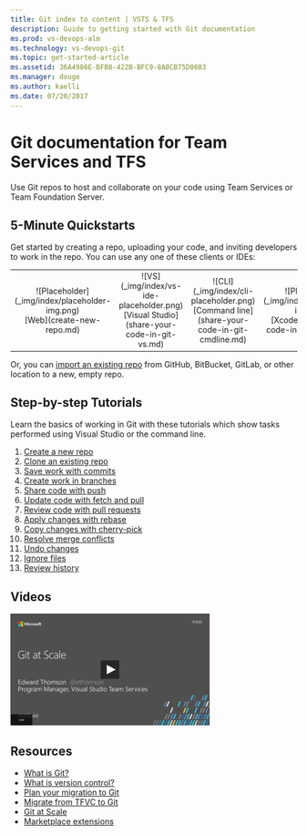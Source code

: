 ```yaml
---
title: Git index to content | VSTS & TFS    
description: Guide to getting started with Git documentation  
ms.prod: vs-devops-alm
ms.technology: vs-devops-git  
ms.topic: get-started-article  
ms.assetid: 36A4986E-BFB8-422B-BFC9-8A0CB75D0603    
ms.manager: douge
ms.author: kaelli
ms.date: 07/20/2017
---
```


# Git documentation for Team Services and TFS

Use Git repos to host and collaborate on your code using Team Services or Team Foundation Server.  

## 5-Minute Quickstarts 

Get started by creating a repo, uploading your code, and inviting developers to work in the repo. You can use any one of these clients or IDEs: 

<!--- All images are Placeholder --> 

<table>
<tr valign="middle" align="center">
<td>![Placeholder](_img/index/placeholder-img.png)<br/>[Web](create-new-repo.md)</td>
<td>![VS](_img/index/vs-ide-placeholder.png)<br/>[Visual Studio](share-your-code-in-git-vs.md)</td>
<td>![CLI](_img/index/cli-placeholder.png)<br/>
[Command line](share-your-code-in-git-cmdline.md)</td>
<td>![Placeholder](_img/index/placeholder-img.png)<br/>[Xcode](share-your-code-in-git-xcode.md)</td>
<td>![Placeholder](_img/index/placeholder-img.png)<br/>[Eclipse](share-your-code-in-git-eclipse.md)
</td>
</tr>
</table>    


Or, you can [import an existing repo](import-git-repository.md) from GitHub, BitBucket, GitLab, or other location to a new, empty repo. 

## Step-by-step Tutorials  

Learn the basics of working in Git with these tutorials which show tasks performed using Visual Studio or the command line.  

1. [Create a new repo](tutorial/creatingrepo.md)  
1. [Clone an existing repo](tutorial/clone.md)  
1. [Save work with commits](tutorial/commits.md)  
1. [Create work in branches](tutorial/branches.md)  
1. [Share code with push](tutorial/pushing.md)  
1. [Update code with fetch and pull](tutorial/pulling.md)  
1. [Review code with pull requests](tutorial/pullrequests.md)  
1. [Apply changes with rebase](tutorial/rebased.md)  
1. [Copy changes with cherry-pick](tutorial/cherry-pick.md)  
1. [Resolve merge conflicts](tutorial/merging.md)  
1. [Undo changes](tutorial/undo.md)  
1. [Ignore files](tutorial/ignore-files.md)  
1. [Review history](tutorial/history.md)  


## Videos 
 
[![Git at scale video](_img/index/git-at-scale-video-img.png)](https://channel9.msdn.com/Events/Build/2017/P4101/player)  


## Resources 

- [What is Git?](https://www.visualstudio.com/learn/what-is-git/)  
- [What is version control?](https://www.visualstudio.com/learn/what-is-version-control/)  
- [Plan your migration to Git](https://www.visualstudio.com/learn/centralized-to-git/)  
- [Migrate from TFVC to Git](https://www.visualstudio.com/learn/migrate-from-tfvc-to-git/)  
- [Git at Scale](https://www.visualstudio.com/learn/git-at-scale/)   
- [Marketplace extensions](https://marketplace.visualstudio.com/search?target=VSTS&category=Code&sortBy=Downloads)